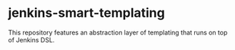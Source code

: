 # jenkins-smart-templating
This repository features an abstraction layer of templating that runs on top of Jenkins DSL.
